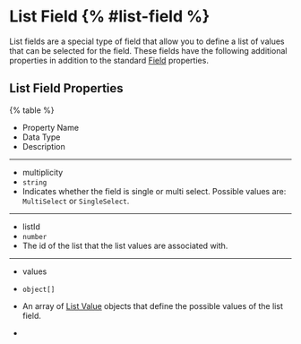 # List Field {% #list-field %}

List fields are a special type of field that allow you to define a list of values that can be selected for the field. These fields have the following additional properties in addition to the standard [Field](#fields) properties.

## List Field Properties

{% table %}

- Property Name
- Data Type
- Description

---

- multiplicity
- `string`
- Indicates whether the field is single or multi select. Possible values are: `MultiSelect` or `SingleSelect`.

---

- listId
- `number`
- The id of the list that the list values are associated with.

---

- values
- `object[]`
- An array of [List Value](#list-values) objects that define the possible values of the list field.

-
